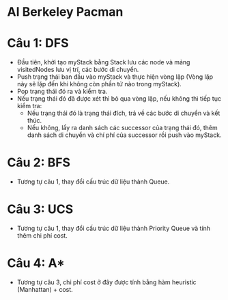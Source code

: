 # AI Berkeley Pacman

# Câu 1: DFS
- Đầu tiên, khởi tạo myStack bằng Stack lưu các node và mảng visitedNodes lưu vị trí, các bước di chuyển.
- Push trạng thái ban đầu vào myStack và thực hiện vòng lặp (Vòng lặp này sẽ lặp đến khi không còn phần tử nào trong myStack).
- Pop trạng thái đó ra và kiểm tra.
- Nếu trạng thái đó đã được xét thì bỏ qua vòng lặp, nếu không thì tiếp tục kiểm tra:
  + Nếu trạng thái đó là trạng thái đích, trả về các bước di chuyển và kết thúc.
  + Nếu không, lấy ra danh sách các successor của trạng thái đó, thêm danh sách di chuyển và chí phí của successor rồi push vào myStack.
# Câu 2: BFS
- Tương tự câu 1, thay đổi cấu trúc dữ liệu thành Queue.
# Câu 3: UCS
- Tương tự câu 1, thay đổi cấu trúc dữ liệu thành Priority Queue và tính thêm chi phí cost.
# Câu 4: A*
- Tương tự câu 3, chi phí cost ở đây được tính bằng hàm heuristic (Manhattan) + cost.
